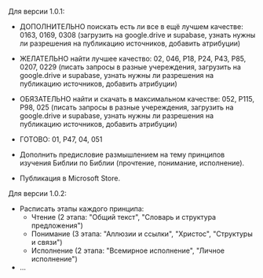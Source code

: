 Для версии 1.0.1:
- ДОПОЛНИТЕЛЬНО поискать есть ли все в ещё лучшем качестве: 0163, 0169, 0308 (загрузить на google.drive и supabase, узнать нужны ли разрешения на публикацию источников, добавить атрибуции)
- ЖЕЛАТЕЛЬНО найти лучшее качество: 02, 046, P18, P24, P43, P85, 0207, 0229 (писать запросы в разные учереждения, загрузить на google.drive и supabase, узнать нужны ли разрешения на публикацию источников, добавить атрибуции)
- ОБЯЗАТЕЛЬНО найти и скачать в максимальном качестве: 052, P115, P98, 025 (писать запросы в разные учереждения, загрузить на google.drive и supabase, узнать нужны ли разрешения на публикацию источников, добавить атрибуции)

- ГОТОВО: 01, P47, 04, 051

- Дополнить предисловие размышлением на тему принципов изучения Библии по Библии (прочтение, понимание, исполнение).
- Публикация в Microsoft Store.

Для версии 1.0.2:
- Расписать этапы каждого принципа:
  - Чтение (2 этапа: "Общий текст", "Словарь и структура предложения")
  - Понимание (3 этапа: "Аллюзии и ссылки", "Христос", "Структуры и связи")
  - Исполнение (2 этапа: "Всемирное исполнение", "Личное исполнение")
- ...
